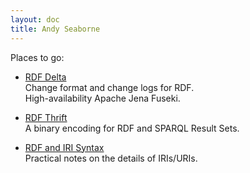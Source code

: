 ```yaml
---
layout: doc
title: Andy Seaborne
---
```


Places to go:

* [RDF Delta](/rdf-delta/)<br/>
  Change format and change logs for RDF.<br/>
  High-availability Apache Jena Fuseki.

* [RDF Thrift](/rdf-thrift/)<br/>
  A binary encoding for RDF and SPARQL Result Sets.

* [RDF and IRI Syntax](rdf-iri-syntax.html)<br/>
  Practical notes on the details of IRIs/URIs.
